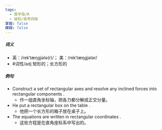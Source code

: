 ```yaml
---
tags:
  - 首字母/R
  - 级别/高考四级
掌握: false
模糊: false
---
```

##### 词义
- 英：/rekˈtæŋɡjələ(r)/； 美：/rekˈtæŋɡjələr/
- #词性/adj  矩形的；长方形的
##### 例句
- Construct a set of rectangular axes and resolve any inclined forces into rectangular components .
	- 作一组直角坐标轴，把各力都分解成正交分量。
- He put a rectangular box on the table .
	- 他把一个长方形的箱子放在桌子上。
- The equations are written in rectangular coordinates .
	- 这些方程是在直角座标系中写出的。
